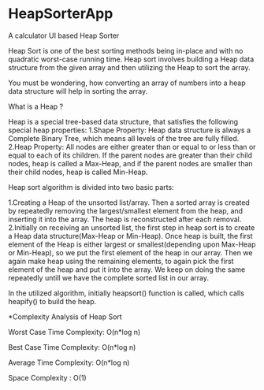 # HeapSorterApp
A calculator UI based Heap Sorter

Heap Sort is one of the best sorting methods being in-place and with no quadratic worst-case running time. Heap sort involves building a Heap data structure from the given array and then utilizing the Heap to sort the array.

You must be wondering, how converting an array of numbers into a heap data structure will help in sorting the array.

What is a Heap ?

Heap is a special tree-based data structure, that satisfies the following special heap properties:
1.Shape Property: Heap data structure is always a Complete Binary Tree, which means all levels of the tree are fully filled.
2.Heap Property: All nodes are either greater than or equal to or less than or equal to each of its children. If the parent nodes are greater than their child nodes, heap is called a Max-Heap, and if the parent nodes are smaller than their child nodes, heap is called Min-Heap.


Heap sort algorithm is divided into two basic parts:

1.Creating a Heap of the unsorted list/array.
Then a sorted array is created by repeatedly removing the largest/smallest element from the heap, and inserting it into the array. The heap is reconstructed after each removal.
2.Initially on receiving an unsorted list, the first step in heap sort is to create a Heap data structure(Max-Heap or Min-Heap). Once heap is built, the first element of the Heap is either largest or smallest(depending upon Max-Heap or Min-Heap), so we put the first element of the heap in our array. Then we again make heap using the remaining elements, to again pick the first element of the heap and put it into the array. We keep on doing the same repeatedly untill we have the complete sorted list in our array.

In the utilized algorithm, initially heapsort() function is called, which calls heapify() to build the heap.

*Complexity Analysis of Heap Sort

Worst Case Time Complexity: O(n*log n)

Best Case Time Complexity: O(n*log n)

Average Time Complexity: O(n*log n)

Space Complexity : O(1)
